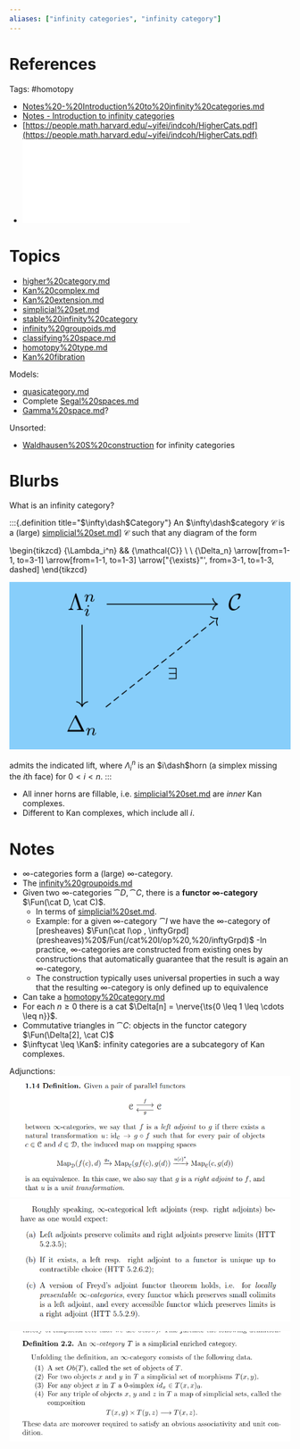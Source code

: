 ```yaml
---
aliases: ["infinity categories", "infinity category"]
---
```


# References 

Tags: #homotopy 

- [Notes%20-%20Introduction%20to%20infinity%20categories.md](Notes%20-%20Introduction%20to%20infinity%20categories.md)
- [Notes - Introduction to infinity categories](Notes%20-%20Introduction%20to%20infinity%20categories.md)
- [https://people.math.harvard.edu/~yifei/indcoh/HigherCats.pdf](https://people.math.harvard.edu/~yifei/indcoh/HigherCats.pdf)
-  ![](_attachments/HarpazStableInfinityCategory2013.pdf)

# Topics

- [higher%20category.md](higher%20category.md)
- [Kan%20complex.md](Kan%20complex.md)
- [Kan%20extension.md](Kan%20extension.md)
- [simplicial%20set.md](simplicial%20set.md)
- [stable%20infinity%20category](stable%20infinity%20category)
- [infinity%20groupoids.md](infinity%20groupoids.md)
- [classifying%20space.md](classifying%20space.md)
- [homotopy%20type.md](homotopy%20type.md)
- [Kan%20fibration](Kan%20fibration)

Models:
- [quasicategory.md](quasicategory.md)
- Complete [Segal%20spaces.md](Segal%20spaces.md)
- [Gamma%20space.md](Gamma%20space.md)?

Unsorted:
- [Waldhausen%20S%20construction](Waldhausen%20S%20construction) for infinity categories

# Blurbs

What is an infinity category?

:::{.definition title="$\infty\dash$Category"}
An $\infty\dash$category $\mathcal{C}$ is a (large) [simplicial%20set.md](simplicial%20set.md)] $\mathcal{C}$ such that any diagram of the form

\begin{tikzcd}
	{\Lambda_i^n} && {\mathcal{C}} \\
	\\
	{\Delta_n}
	\arrow[from=1-1, to=3-1]
	\arrow[from=1-1, to=1-3]
	\arrow["{\exists}"', from=3-1, to=1-3, dashed]
\end{tikzcd}

![](_attachments/Pasted%20image%2020210515015420.png)

admits the indicated lift, where $\Lambda_i^n$ is an $i\dash$horn (a simplex missing the $i$th face) for $0 < i < n$.
:::

- All inner horns are fillable, i.e. [simplicial%20set.md](simplicial%20set.md) are *inner* Kan complexes.
- Different to Kan complexes, which include all $i$.

# Notes

- ∞-categories form a (large) ∞-category. 
- The [infinity%20groupoids.md](infinity%20groupoids.md)
- Given two ∞-categories $\cat D, \cat C$, there is a **functor ∞-category** $\Fun(\cat D, \cat C)$. 
	- In terms of [simplicial%20set.md](simplicial%20set.md). 
	- Example: for a given ∞-category $\cat I$ we have the ∞-category of [presheaves) $\Fun(\cat I\op , \inftyGrpd](presheaves)%20$/Fun(/cat%20I/op%20,%20/inftyGrpd)$
-In practice, ∞-categories are constructed from existing ones by constructions that automatically guarantee that the result is again an ∞-category, 
	- The construction typically uses universal properties in such a way that the resulting ∞-category is only defined up to equivalence
- Can take a [homotopy%20category.md](homotopy%20category.md)
- For each $n \geq 0$ there is a cat $\Delta[n] = \nerve{\ts{0 \leq  1 \leq \cdots \leq n}}$.
- Commutative triangles in $\cat C$: objects in the functor category $\Fun(\Delta[2], \cat C)$
- $\inftycat \leq \Kan$: infinity categories are a subcategory of Kan complexes.

Adjunctions:
![](_attachments/Pasted%20image%2020210603191341.png)
![](_attachments/Pasted%20image%2020210603191352.png)

![](_attachments/Pasted%20image%2020210731191442.png)